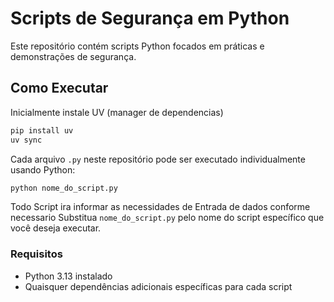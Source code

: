 # Scripts de Segurança em Python

Este repositório contém scripts Python focados em práticas e demonstrações de segurança.

## Como Executar

Inicialmente instale UV (manager de dependencias)

```bash
pip install uv
uv sync
````

Cada arquivo `.py` neste repositório pode ser executado individualmente usando Python:

```bash
python nome_do_script.py
```

Todo Script ira informar as necessidades de Entrada de dados conforme necessario
Substitua `nome_do_script.py` pelo nome do script específico que você deseja executar.

### Requisitos

- Python 3.13 instalado
- Quaisquer dependências adicionais específicas para cada script
